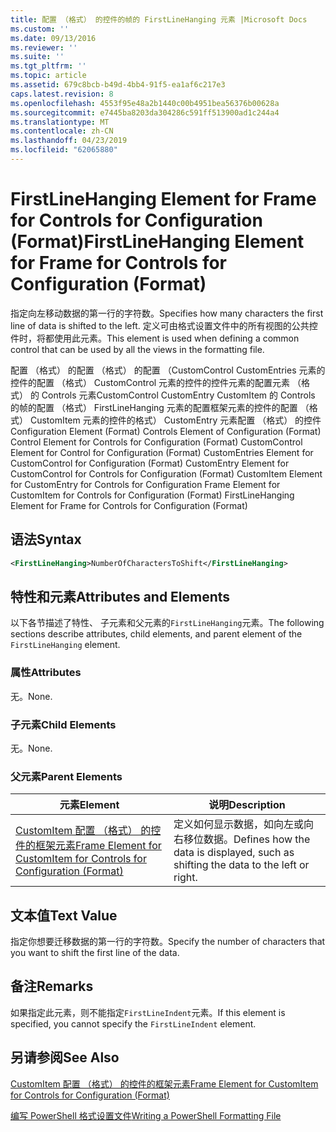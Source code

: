 ```yaml
---
title: 配置 （格式） 的控件的帧的 FirstLineHanging 元素 |Microsoft Docs
ms.custom: ''
ms.date: 09/13/2016
ms.reviewer: ''
ms.suite: ''
ms.tgt_pltfrm: ''
ms.topic: article
ms.assetid: 679c8bcb-b49d-4bb4-91f5-ea1af6c217e3
caps.latest.revision: 8
ms.openlocfilehash: 4553f95e48a2b1440c00b4951bea56376b00628a
ms.sourcegitcommit: e7445ba8203da304286c591ff513900ad1c244a4
ms.translationtype: MT
ms.contentlocale: zh-CN
ms.lasthandoff: 04/23/2019
ms.locfileid: "62065880"
---
```

# <a name="firstlinehanging-element-for-frame-for-controls-for-configuration-format"></a><span data-ttu-id="c6c49-102">FirstLineHanging Element for Frame for Controls for Configuration (Format)</span><span class="sxs-lookup"><span data-stu-id="c6c49-102">FirstLineHanging Element for Frame for Controls for Configuration (Format)</span></span>

<span data-ttu-id="c6c49-103">指定向左移动数据的第一行的字符数。</span><span class="sxs-lookup"><span data-stu-id="c6c49-103">Specifies how many characters the first line of data is shifted to the left.</span></span> <span data-ttu-id="c6c49-104">定义可由格式设置文件中的所有视图的公共控件时，将都使用此元素。</span><span class="sxs-lookup"><span data-stu-id="c6c49-104">This element is used when defining a common control that can be used by all the views in the formatting file.</span></span>

<span data-ttu-id="c6c49-105">配置 （格式） 的配置 （格式） 的配置 （CustomControl CustomEntries 元素的控件的配置 （格式） CustomControl 元素的控件的控件元素的配置元素 （格式） 的 Controls 元素CustomControl CustomEntry CustomItem 的 Controls 的帧的配置 （格式） FirstLineHanging 元素的配置框架元素的控件的配置 （格式） CustomItem 元素的控件的格式） CustomEntry 元素配置 （格式） 的控件</span><span class="sxs-lookup"><span data-stu-id="c6c49-105">Configuration Element (Format) Controls Element of Configuration (Format) Control Element for Controls for Configuration (Format) CustomControl Element for Control for Configuration (Format) CustomEntries Element for CustomControl for Configuration (Format) CustomEntry Element for CustomControl for Controls for Configuration (Format) CustomItem Element for CustomEntry for Controls for Configuration Frame Element for CustomItem for Controls for Configuration (Format) FirstLineHanging Element for Frame for Controls for Configuration (Format)</span></span>

## <a name="syntax"></a><span data-ttu-id="c6c49-106">语法</span><span class="sxs-lookup"><span data-stu-id="c6c49-106">Syntax</span></span>

```xml
<FirstLineHanging>NumberOfCharactersToShift</FirstLineHanging>
```

## <a name="attributes-and-elements"></a><span data-ttu-id="c6c49-107">特性和元素</span><span class="sxs-lookup"><span data-stu-id="c6c49-107">Attributes and Elements</span></span>

<span data-ttu-id="c6c49-108">以下各节描述了特性、 子元素和父元素的`FirstLineHanging`元素。</span><span class="sxs-lookup"><span data-stu-id="c6c49-108">The following sections describe attributes, child elements, and parent element of the `FirstLineHanging` element.</span></span>

### <a name="attributes"></a><span data-ttu-id="c6c49-109">属性</span><span class="sxs-lookup"><span data-stu-id="c6c49-109">Attributes</span></span>

<span data-ttu-id="c6c49-110">无。</span><span class="sxs-lookup"><span data-stu-id="c6c49-110">None.</span></span>

### <a name="child-elements"></a><span data-ttu-id="c6c49-111">子元素</span><span class="sxs-lookup"><span data-stu-id="c6c49-111">Child Elements</span></span>

<span data-ttu-id="c6c49-112">无。</span><span class="sxs-lookup"><span data-stu-id="c6c49-112">None.</span></span>

### <a name="parent-elements"></a><span data-ttu-id="c6c49-113">父元素</span><span class="sxs-lookup"><span data-stu-id="c6c49-113">Parent Elements</span></span>

|<span data-ttu-id="c6c49-114">元素</span><span class="sxs-lookup"><span data-stu-id="c6c49-114">Element</span></span>|<span data-ttu-id="c6c49-115">说明</span><span class="sxs-lookup"><span data-stu-id="c6c49-115">Description</span></span>|
|-------------|-----------------|
|[<span data-ttu-id="c6c49-116">CustomItem 配置 （格式） 的控件的框架元素</span><span class="sxs-lookup"><span data-stu-id="c6c49-116">Frame Element for CustomItem for Controls for Configuration (Format)</span></span>](./frame-element-for-customitem-for-controls-for-configuration-format.md)|<span data-ttu-id="c6c49-117">定义如何显示数据，如向左或向右移位数据。</span><span class="sxs-lookup"><span data-stu-id="c6c49-117">Defines how the data is displayed, such as shifting the data to the left or right.</span></span>|

## <a name="text-value"></a><span data-ttu-id="c6c49-118">文本值</span><span class="sxs-lookup"><span data-stu-id="c6c49-118">Text Value</span></span>

<span data-ttu-id="c6c49-119">指定你想要迁移数据的第一行的字符数。</span><span class="sxs-lookup"><span data-stu-id="c6c49-119">Specify the number of characters that you want to shift the first line of the data.</span></span>

## <a name="remarks"></a><span data-ttu-id="c6c49-120">备注</span><span class="sxs-lookup"><span data-stu-id="c6c49-120">Remarks</span></span>

<span data-ttu-id="c6c49-121">如果指定此元素，则不能指定`FirstLineIndent`元素。</span><span class="sxs-lookup"><span data-stu-id="c6c49-121">If this element is specified, you cannot specify the `FirstLineIndent` element.</span></span>

## <a name="see-also"></a><span data-ttu-id="c6c49-122">另请参阅</span><span class="sxs-lookup"><span data-stu-id="c6c49-122">See Also</span></span>

[<span data-ttu-id="c6c49-123">CustomItem 配置 （格式） 的控件的框架元素</span><span class="sxs-lookup"><span data-stu-id="c6c49-123">Frame Element for CustomItem for Controls for Configuration (Format)</span></span>](./frame-element-for-customitem-for-controls-for-configuration-format.md)

[<span data-ttu-id="c6c49-124">编写 PowerShell 格式设置文件</span><span class="sxs-lookup"><span data-stu-id="c6c49-124">Writing a PowerShell Formatting File</span></span>](./writing-a-powershell-formatting-file.md)
